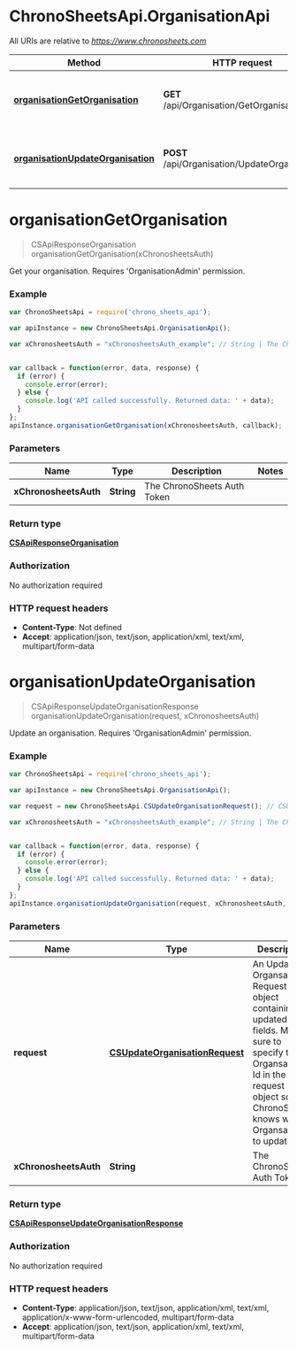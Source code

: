 # ChronoSheetsApi.OrganisationApi

All URIs are relative to *https://www.chronosheets.com*

Method | HTTP request | Description
------------- | ------------- | -------------
[**organisationGetOrganisation**](OrganisationApi.md#organisationGetOrganisation) | **GET** /api/Organisation/GetOrganisation | Get your organisation.    Requires &#39;OrganisationAdmin&#39; permission.
[**organisationUpdateOrganisation**](OrganisationApi.md#organisationUpdateOrganisation) | **POST** /api/Organisation/UpdateOrganisation | Update an organisation.    Requires &#39;OrganisationAdmin&#39; permission.


<a name="organisationGetOrganisation"></a>
# **organisationGetOrganisation**
> CSApiResponseOrganisation organisationGetOrganisation(xChronosheetsAuth)

Get your organisation.    Requires &#39;OrganisationAdmin&#39; permission.

### Example
```javascript
var ChronoSheetsApi = require('chrono_sheets_api');

var apiInstance = new ChronoSheetsApi.OrganisationApi();

var xChronosheetsAuth = "xChronosheetsAuth_example"; // String | The ChronoSheets Auth Token


var callback = function(error, data, response) {
  if (error) {
    console.error(error);
  } else {
    console.log('API called successfully. Returned data: ' + data);
  }
};
apiInstance.organisationGetOrganisation(xChronosheetsAuth, callback);
```

### Parameters

Name | Type | Description  | Notes
------------- | ------------- | ------------- | -------------
 **xChronosheetsAuth** | **String**| The ChronoSheets Auth Token | 

### Return type

[**CSApiResponseOrganisation**](CSApiResponseOrganisation.md)

### Authorization

No authorization required

### HTTP request headers

 - **Content-Type**: Not defined
 - **Accept**: application/json, text/json, application/xml, text/xml, multipart/form-data

<a name="organisationUpdateOrganisation"></a>
# **organisationUpdateOrganisation**
> CSApiResponseUpdateOrganisationResponse organisationUpdateOrganisation(request, xChronosheetsAuth)

Update an organisation.    Requires &#39;OrganisationAdmin&#39; permission.

### Example
```javascript
var ChronoSheetsApi = require('chrono_sheets_api');

var apiInstance = new ChronoSheetsApi.OrganisationApi();

var request = new ChronoSheetsApi.CSUpdateOrganisationRequest(); // CSUpdateOrganisationRequest | An Update Organsation Request object containing updated fields.  Make sure to specify the Organsation Id in the request object so that ChronoSheets knows which Organsation to update

var xChronosheetsAuth = "xChronosheetsAuth_example"; // String | The ChronoSheets Auth Token


var callback = function(error, data, response) {
  if (error) {
    console.error(error);
  } else {
    console.log('API called successfully. Returned data: ' + data);
  }
};
apiInstance.organisationUpdateOrganisation(request, xChronosheetsAuth, callback);
```

### Parameters

Name | Type | Description  | Notes
------------- | ------------- | ------------- | -------------
 **request** | [**CSUpdateOrganisationRequest**](CSUpdateOrganisationRequest.md)| An Update Organsation Request object containing updated fields.  Make sure to specify the Organsation Id in the request object so that ChronoSheets knows which Organsation to update | 
 **xChronosheetsAuth** | **String**| The ChronoSheets Auth Token | 

### Return type

[**CSApiResponseUpdateOrganisationResponse**](CSApiResponseUpdateOrganisationResponse.md)

### Authorization

No authorization required

### HTTP request headers

 - **Content-Type**: application/json, text/json, application/xml, text/xml, application/x-www-form-urlencoded, multipart/form-data
 - **Accept**: application/json, text/json, application/xml, text/xml, multipart/form-data

